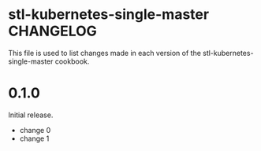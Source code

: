 # stl-kubernetes-single-master CHANGELOG

This file is used to list changes made in each version of the stl-kubernetes-single-master cookbook.

# 0.1.0

Initial release.

- change 0
- change 1

